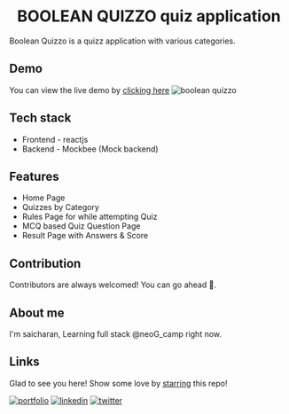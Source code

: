 <div align="center">
  
# BOOLEAN QUIZZO quiz application
  
</div>

Boolean Quizzo is a quizz application with various categories.

## Demo

You can view the live demo by [clicking here](https://boolean-quizzo.netlify.app)
![boolean quizzo](https://user-images.githubusercontent.com/62795476/162246787-c27d84b5-5521-4829-b1d2-a0dc095c8194.gif)


## Tech stack

* Frontend - reactjs
* Backend - Mockbee (Mock backend)

## Features

* Home Page
* Quizzes by Category
* Rules Page for while attempting Quiz
* MCQ based Quiz Question Page
* Result Page with Answers & Score

## Contribution

Contributors are always welcomed! You can go ahead 🚀.

## About me

I'm saicharan, Learning full stack @neoG_camp right now.

## Links

Glad to see you here! Show some love by [starring](https://github.com/saicharan-gouru/Spazeir-Mart-Ecommerce-App) this repo!

[![portfolio](https://img.shields.io/badge/my_portfolio-000?style=for-the-badge&logo=ko-fi&logoColor=white)](https://saicharangouru.netlify.app/)
[![linkedin](https://img.shields.io/badge/linkedin-0A66C2?style=for-the-badge&logo=linkedin&logoColor=white)](https://www.linkedin.com/in/saicharangouru/)
[![twitter](https://img.shields.io/badge/twitter-1DA1F2?style=for-the-badge&logo=twitter&logoColor=white)](https://twitter.com/saicharangouru)

